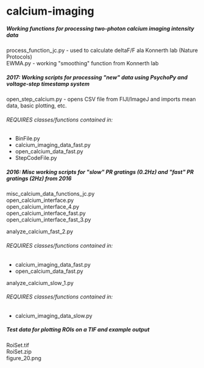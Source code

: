 # calcium-imaging
##### Working functions for processing two-photon calcium imaging intensity data
process_function_jc.py	- used to calculate deltaF/F ala Konnerth lab (Nature Protocols)<br />
EWMA.py	- working "smoothing" function from Konnerth lab<br />


##### 2017: Working scripts for processing "new" data using PsychoPy and voltage-step timestamp system
open_step_calcium.py - opens CSV file from FIJI/ImageJ and imports mean data, basic plotting, etc.<br />
###### REQUIRES classes/functions contained in:
* BinFile.py<br />
* calcium_imaging_data_fast.py<br />
* open_calcium_data_fast.py<br />
* StepCodeFile.py<br />


##### 2016: Misc working scripts for "slow" PR gratings (0.2Hz) and "fast" PR gratings (2Hz) from 2016
misc_calcium_data_functions_jc.py<br />
open_calcium_interface.py<br />
open_calcium_interface_4.py<br />
open_calcium_interface_fast.py<br />
open_calcium_interface_fast_3.py<br />

analyze_calcium_fast_2.py<br />
###### REQUIRES classes/functions contained in:
* calcium_imaging_data_fast.py<br />
* open_calcium_data_fast.py<br />

analyze_calcium_slow_1.py<br />
###### REQUIRES classes/functions contained in:
* calcium_imaging_data_slow.py<br />


##### Test data for plotting ROIs on a TIF and example output
RoiSet.tif<br />
RoiSet.zip<br />
figure_20.png<br />



